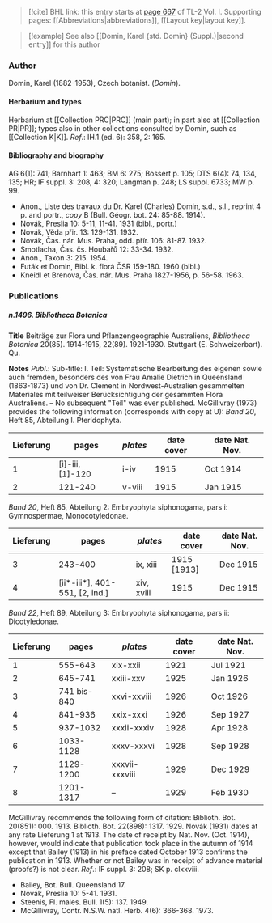 > [!cite] BHL link: this entry starts at [page 667](https://www.biodiversitylibrary.org/item/103414#page/715/mode/1up) of TL-2 Vol. I.
> Supporting pages: [[Abbreviations|abbreviations]], [[Layout key|layout key]].

> [!example] See also [[Domin, Karel {std. Domin} (Suppl.)|second entry]] for this author

### Author

Domin, Karel (1882-1953), Czech botanist. (*Domin*).

#### Herbarium and types

Herbarium at [[Collection PRC|PRC]] (main part); in part also at [[Collection PR|PR]]; types also in other collections consulted by Domin, such as [[Collection K|K]].
*Ref*.: IH.1.(ed. 6): 358, 2: 165.

#### Bibliography and biography

AG 6(1): 741; Barnhart 1: 463; BM 6: 275; Bossert p. 105; DTS 6(4): 74, 134, 135; HR; IF suppl. 3: 208, 4: 320; Langman p. 248; LS suppl. 6733; MW p. 99.
- Anon., Liste des travaux du Dr. Karel (Charles) Domin, s.d., s.l., reprint 4 p. and portr., *copy* B (Bull. Géogr. bot. 24: 85-88. 1914).
- Novák, Preslia 10: 5-11, 11-41. 1931 (bibl., portr.)
- Novák, Vĕda přir. 13: 129-131. 1932.
- Novák, Čas. nár. Mus. Praha, odd. přír. 106: 81-87. 1932.
- Smotlacha, Čas. čs. Houbařů 12: 33-34. 1932.
- Anon., Taxon 3: 215. 1954.
- Futák et Domin, Bibl. k. florá ČSR 159-180. 1960 (bibl.)
- Kneidl et Brenova, Čas. nár. Mus. Praha 1827-1956, p. 56-58. 1963.

### Publications

##### n.1496. Bibliotheca Botanica

**Title**
Beiträge zur Flora und Pflanzengeographie Australiens, *Bibliotheca Botanica* 20(85). 1914-1915, 22(89). 1921-1930. Stuttgart (E. Schweizerbart). Qu.

**Notes**
*Publ*.: Sub-title: I. Teil: Systematische Bearbeitung des eigenen sowie auch fremden, besonders des von Frau Amalie Dietrich in Queensland (1863-1873) und von Dr. Clement in Nordwest-Australien gesammelten Materiales mit teilweiser Berücksichtigung der gesammten Flora Australiens. – No subsequent "Teil" was ever published. McGillivray (1973) provides the following information (corresponds with copy at U):
*Band 20*, Heft 85, Abteilung I. Pteridophyta.

|Lieferung	|pages	|*plates*	|date cover	|date Nat. Nov.|
|---	|---	|---	|---	|---	|
|1	|\[i\]-iii, \[1\]-120	|i-iv	|1915	|Oct 1914|
|2	|121-240	|v-viii	|1915	|Jan 1915|

*Band 20*, Heft 85, Abteilung 2: Embryophyta siphonogama, pars i: Gymnospermae, Monocotyledonae.

|Lieferung	|pages	|*plates*	|date cover	|date Nat. Nov.|
|---	|---	|---	|---	|---	|
|3	|243-400	|ix, xiii	|1915 \[1913\]	|Dec 1915
|4	|\[ii\*-iii\*\], 401-551, \[2, ind.\]	|xiv, xviii	|1915	|Dec 1915

*Band 22*, Heft 89, Abteilung 3: Embryophyta siphonogama, pars ii: Dicotyledonae.

|Lieferung	|pages	|*plates*	|date cover	|date Nat. Nov.|
|---	|---	|---	|---	|---	|
|1	|555-643	|xix-xxii	|1921	|Jul 1921
|2	|645-741	|xxiii-xxv	|1925	|Jan 1926
|3	|741 bis-840	|xxvi-xxviii	|1926	|Oct 1926
|4	|841-936	|xxix-xxxi	|1926	|Sep 1927
|5	|937-1032	|xxxii-xxxiv	|1928	|Apr 1928
|6	|1033-1128	|xxxv-xxxvi	|1928	|Sep 1928
|7	|1129-1200	|xxxvii-xxxviii	|1929	|Dec 1929
|8	|1201-1317	|–	|1929	|Feb 1930

McGillivray recommends the following form of citation:
Biblioth. Bot. 20(851): 000. 1913.
Biblioth. Bot. 22(898): 1317. 1929.
Novák (1931) dates at any rate Lieferung 1 at 1913. The date of receipt by Nat. Nov.
(Oct. 1914), however, would indicate that publication took place in the autumn of 1914 except that Bailey (1913) in his preface dated October 1913 confirms the publication in 1913. Whether or not Bailey was in receipt of advance material (proofs?) is not clear.
*Ref*.: IF suppl. 3: 208; SK p. clxxviii.
- Bailey, Bot. Bull. Queensland 17.
- Novák, Preslia 10: 5-41. 1931.
- Steenis, Fl. males. Bull. 1(5): 137. 1949.
- McGillivray, Contr. N.S.W. natl. Herb. 4(6): 366-368. 1973.


